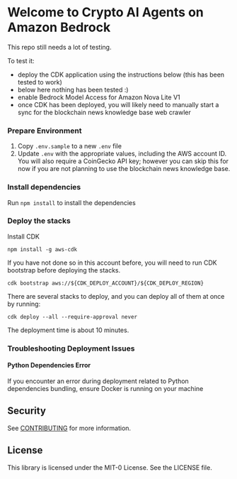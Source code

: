 # Welcome to Crypto AI Agents on Amazon Bedrock

This repo still needs a lot of testing.

To test it:
- deploy the CDK application using the instructions below (this has been tested to work)
- below here nothing has been tested :) 
- enable Bedrock Model Access for Amazon Nova Lite V1
- once CDK has been deployed, you will likely need to manually start a sync for the blockchain news knowledge base web crawler

### Prepare Environment
1. Copy `.env.sample` to a new `.env` file
2. Update `.env` with the appropriate values, including the AWS account ID. You will also require a CoinGecko API key; however you can skip this for now if you are not planning to use the blockchain news knowledge base.

### Install dependencies
Run `npm install` to install the dependencies

### Deploy the stacks
Install CDK
```
npm install -g aws-cdk
```

If you have not done so in this account before, you will need to run CDK bootstrap before deploying the stacks.
```
cdk bootstrap aws://${CDK_DEPLOY_ACCOUNT}/${CDK_DEPLOY_REGION}
```

There are several stacks to deploy, and you can deploy all of them at once by running:
```
cdk deploy --all --require-approval never
```

The deployment time is about 10 minutes.

### Troubleshooting Deployment Issues

#### Python Dependencies Error
If you encounter an error during deployment related to Python dependencies bundling, ensure Docker is running on your machine

## Security

See [CONTRIBUTING](CONTRIBUTING.md#security-issue-notifications) for more information.

## License

This library is licensed under the MIT-0 License. See the LICENSE file.

